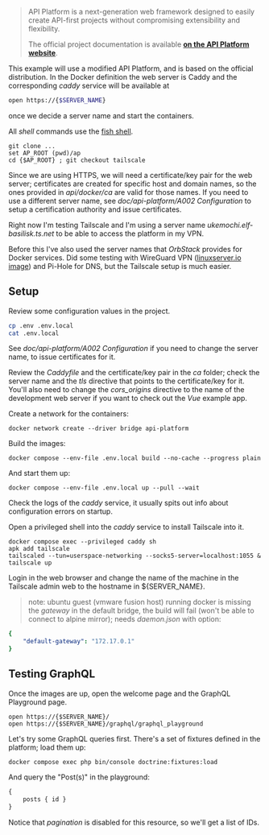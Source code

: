 > API Platform is a next-generation web framework designed to easily create API-first projects without compromising extensibility and flexibility.
> 
> The official project documentation is available **[on the API Platform website](https://api-platform.com)**.

This example will use a modified API Platform, and is based on the official distribution. In the Docker definition the web server is Caddy and the corresponding _caddy_ service will be available at
```bash
open https://{$SERVER_NAME}
```
once we decide a server name and start the containers.

All _shell_ commands use the [fish shell](https://fishshell.com/).

```shell
git clone ...
set AP_ROOT (pwd)/ap
cd {$AP_ROOT} ; git checkout tailscale
```

Since we are using HTTPS, we will need a certificate/key pair for the web server; certificates are created for specific host and domain names, so the ones provided in _api/docker/ca_ are valid for those names. If you need to use a different server name, see _doc/api-platform/A002 Configuration_  to setup a certification authority and issue certificates.

Right now I'm testing Tailscale and I'm using a server name _ukemochi.elf-basilisk.ts.net_ to be able to access the platform in my VPN.

Before this I've also used the server names that _OrbStack_ provides for Docker services. Did some testing with WireGuard VPN ([linuxserver.io image](https://github.com/linuxserver/docker-wireguard)) and Pi-Hole for DNS, but the Tailscale setup is much easier.
## Setup
Review some configuration values in the project.
```bash
cp .env .env.local
cat .env.local
```
See _doc/api-platform/A002 Configuration_ if you need to change the server name, to issue certificates for it.

Review the _Caddyfile_ and the certificate/key pair in the _ca_ folder; check the server name and the _tls_ directive that points to the certificate/key for it. You'll also need to change the _cors_origins_ directive to the name of the development web server if you want to check out the _Vue_ example app.

Create a network for the containers:
```shell
docker network create --driver bridge api-platform
```

Build the images:
```shell
docker compose --env-file .env.local build --no-cache --progress plain
```

And start them up:
```shell
docker compose --env-file .env.local up --pull --wait
```

Check the logs of the _caddy_ service, it usually spits out info about configuration errors on startup. 

Open a privileged shell into the _caddy_ service to install Tailscale into it.
```
docker compose exec --privileged caddy sh
apk add tailscale
tailscaled --tun=userspace-networking --socks5-server=localhost:1055 &
tailscale up
```
Login in the web browser and change the name of the machine in the Tailscale admin web to the hostname in ${SERVER_NAME}.

> note: ubuntu guest (vmware fusion host) running docker is missing the _gateway_ in the default bridge, the build will fail (won't be able to connect to alpine mirror); needs _daemon.json_ with option:
```yaml
{
	"default-gateway": "172.17.0.1"
}
```
## Testing GraphQL
Once the images are up, open the welcome page and the GraphQL Playground page.
```
open https://{$SERVER_NAME}/
open https://{$SERVER_NAME}/graphql/graphql_playground
```
Let's try some GraphQL queries first. There's a set of fixtures defined in the platform; load them up:
```shell
docker compose exec php bin/console doctrine:fixtures:load
```
And query the "Post(s)" in the playground:
```graphql
{
	posts { id }
}
```
Notice that _pagination_ is disabled for this resource, so we'll get a list of IDs.